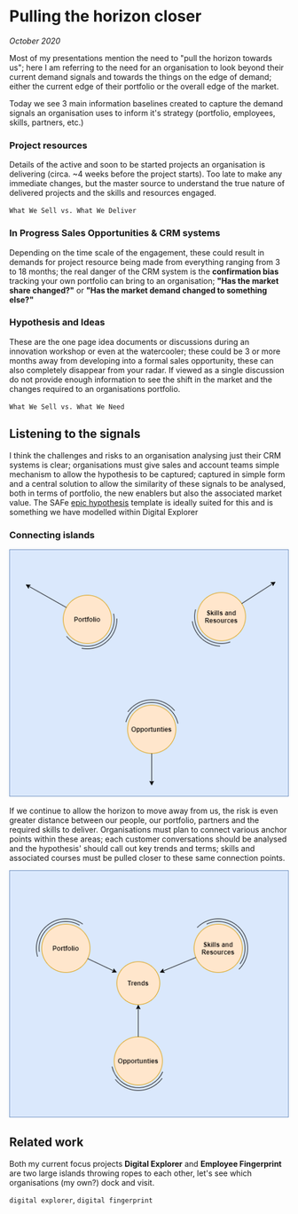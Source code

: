 # Pulling the horizon closer

*October 2020*

Most of my presentations mention the need to "pull the horizon towards us"; here I am referring to the need for an organisation to look beyond their current demand signals and towards the things on the edge of demand; either the current edge of their portfolio or the overall edge of the market.

Today we see 3 main information baselines created to capture the demand signals an organisation uses to inform it's strategy (portfolio, employees, skills, partners, etc.)


### Project resources
Details of the active and soon to be started projects an organisation is delivering (circa. ~4 weeks before the project starts).  Too late to make any immediate changes, but the master source to understand the true nature of delivered projects and the skills and resources engaged.

`What We Sell vs. What We Deliver`

### In Progress Sales Opportunities & CRM systems
Depending on the time scale of the engagement, these could result in demands for project resource being made from everything ranging from 3 to 18 months; the real danger of the CRM system is the **confirmation bias** tracking your own portfolio can bring to an organisation; **"Has the market share changed?"**  or **"Has the market demand changed to something else?"**

### Hypothesis and Ideas
These are the one page idea documents or discussions during an innovation workshop or even at the watercooler; these could be 3 or more months away from developing into a formal sales opportunity, these can also completely disappear from your radar.  If viewed as a single discussion do not provide enough information to see the shift in the market and the changes required to an organisations portfolio. 

`What We Sell vs. What We Need`

## Listening to the signals

I think the challenges and risks to an organisation analysing just their CRM systems is clear; organisations must give sales and account teams simple mechanism to allow the hypothesis to be captured; captured in simple form and a central solution to allow the similarity of these signals to be analysed, both in terms of portfolio, the new enablers but also the associated market value.   The SAFe [epic hypothesis](https://www.scaledagileframework.com/epic/) template is ideally suited for this and is something we have modelled within Digital Explorer


### Connecting islands

![image](images/islands1.png)<br>

If we continue to allow the horizon to move away from us, the risk is even greater distance between our people, our portfolio, partners and the required skills to deliver.   Organisations must plan to connect various anchor points within these areas; each customer conversations should be analysed and the hypothesis' should call out key trends and terms; skills and associated courses must be pulled closer to these same connection points.   

![image](images/islands2.png)<br>


## Related work
Both my current focus projects **Digital Explorer** and **Employee Fingerprint** are two large islands throwing ropes to each other, let's see which organisations (my own?) dock and visit.


`digital explorer`, `digital fingerprint`
